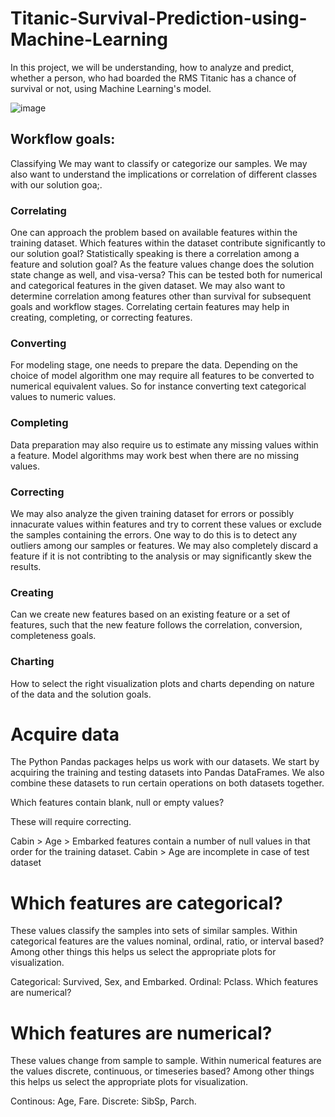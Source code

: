 # Titanic-Survival-Prediction-using-Machine-Learning
In this project, we will be understanding, how to analyze and predict, whether a person, who had boarded the RMS Titanic has a chance of survival or not, using Machine Learning's model.

![image](https://user-images.githubusercontent.com/108235140/180448332-538bd091-f684-4db0-a8ff-3e9b5ddb11ab.png)


## Workflow goals:


Classifying We may want to classify or categorize our samples. We may also want to understand the implications or correlation of different classes with our solution goa;.

### Correlating
One can approach the problem based on available features within the training dataset. Which features within the dataset contribute significantly to our solution goal? Statistically speaking is there a correlation among a feature and solution goal? As the feature values change does the solution state change as well, and visa-versa? This can be tested both for numerical and categorical features in the given dataset. We may also want to determine correlation among features other than survival for subsequent goals and workflow stages. Correlating certain features may help in creating, completing, or correcting features.

### Converting
For modeling stage, one needs to prepare the data. Depending on the choice of model algorithm one may require all features to be converted to numerical equivalent values. So for instance converting text categorical values to numeric values.

### Completing
Data preparation may also require us to estimate any missing values within a feature. Model algorithms may work best when there are no missing values.

### Correcting
We may also analyze the given training dataset for errors or possibly innacurate values within features and try to corrent these values or exclude the samples containing the errors. One way to do this is to detect any outliers among our samples or features. We may also completely discard a feature if it is not contribting to the analysis or may significantly skew the results.

### Creating
Can we create new features based on an existing feature or a set of features, such that the new feature follows the correlation, conversion, completeness goals.

### Charting
How to select the right visualization plots and charts depending on nature of the data and the solution goals.

# Acquire data
The Python Pandas packages helps us work with our datasets. We start by acquiring the training and testing datasets into Pandas DataFrames. We also combine these datasets to run certain operations on both datasets together.


Which features contain blank, null or empty values?

These will require correcting.

Cabin > Age > Embarked features contain a number of null values in that order for the training dataset.
Cabin > Age are incomplete in case of test dataset

# Which features are categorical?

These values classify the samples into sets of similar samples. Within categorical features are the values nominal, ordinal, ratio, or interval based? Among other things this helps us select the appropriate plots for visualization.

Categorical: Survived, Sex, and Embarked. Ordinal: Pclass.
Which features are numerical?

# Which features are numerical? 
These values change from sample to sample. Within numerical features are the values discrete, continuous, or timeseries based? Among other things this helps us select the appropriate plots for visualization.

Continous: Age, Fare. Discrete: SibSp, Parch.



